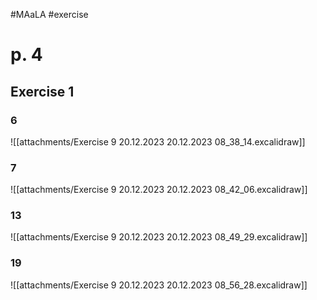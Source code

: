#MAaLA #exercise 

# p. 4
## Exercise 1
### 6
![[attachments/Exercise 9 20.12.2023 20.12.2023 08_38_14.excalidraw]]

### 7
![[attachments/Exercise 9 20.12.2023 20.12.2023 08_42_06.excalidraw]]

### 13
![[attachments/Exercise 9 20.12.2023 20.12.2023 08_49_29.excalidraw]]

### 19
![[attachments/Exercise 9 20.12.2023 20.12.2023 08_56_28.excalidraw]]